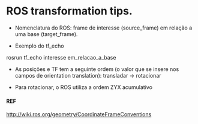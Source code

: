 # ROS transformation tips.



- Nomenclatura do ROS:
frame de interesse (source_frame) em relação a uma base (target_frame).

- Exemplo do tf_echo

rosrun tf_echo interesse em_relacao_a_base

- As posições e TF tem a seguinte ordem (o valor que se insere nos campos de orientation  translation):
transladar -> rotacionar

- Para rotacionar, o ROS utiliza a ordem ZYX acumulativo

#### REF
http://wiki.ros.org/geometry/CoordinateFrameConventions
